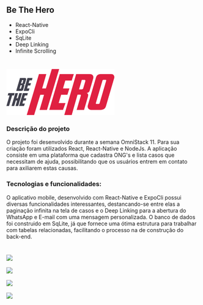 ## Be The Hero

- React-Native
- ExpoCli
- SqLite
- Deep Linking
- Infinite Scrolling

# 

![](https://github.com/AbnerPS/OmniStack-BeTheHero/raw/master/frontend/src/assets/logo-bethehero.png?raw=true)

### Descrição do projeto

O projeto foi desenvolvido durante a semana OmniStack 11. Para sua criação foram utilizados React, React-Native e NodeJs. A aplicação consiste em uma plataforma que cadastra ONG's e lista casos que necessitam de ajuda, possibilitando que os usuários entrem em contato para axiliarem estas causas.

### Tecnologias e funcionalidades:

O aplicativo mobile, desenvolvido com React-Native e ExpoCli possui diversas funcionalidades interessantes, destancando-se entre elas a paginação infinita na tela de casos e o Deep Linking para a abertura do WhatsApp e E-mail com uma mensagem personalizada. O banco de dados foi construido em SqLite, já que fornece uma ótima estrutura para trabalhar com tabelas relacionadas, facilitando o processo na de construção do back-end.

# 

![](https://viniciuscrisol.netlify.app/static/media/TelaInicial.1ad66870.png)

![](https://viniciuscrisol.netlify.app/static/media/Cadastro.266940c9.png)

![](https://viniciuscrisol.netlify.app/static/media/CadastrarCaso.07791703.png)

![](https://viniciuscrisol.netlify.app/static/media/CasoCadastrado.9e7e6d59.png)


